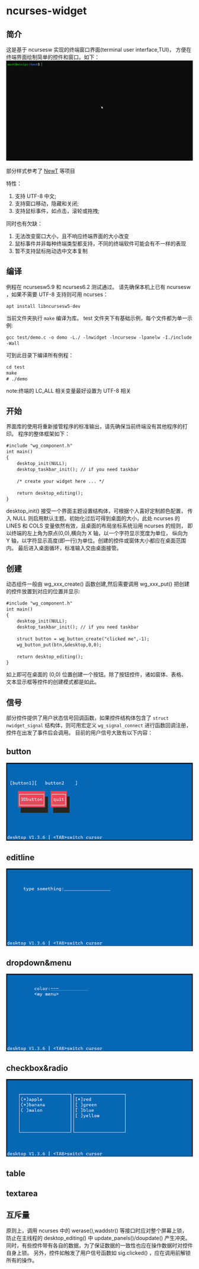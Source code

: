 # ncurses-widget
## 简介
这是基于 ncursesw 实现的终端窗口界面(terminal user interface,TUI)，
方便在终端界面绘制简单的控件和窗口。如下：
![示例](./docs/demo.gif)

部分样式参考了 [NewT](https://pagure.io/newt) 等项目

特性：  
1. 支持 UTF-8 中文;
2. 支持窗口移动，隐藏和关闭;
3. 支持鼠标事件，如点击，滚轮或拖拽;

同时也有欠缺：
1. 无法改变窗口大小，且不响应终端界面的大小改变
2. 鼠标事件并非每种终端类型都支持，不同的终端软件可能会有不一样的表现
3. 暂不支持鼠标拖动选中文本复制

## 编译
例程在 ncursesw5.9 和 ncurses6.2 测试通过。
请先确保本机上已有 ncursesw ，如果不需要 UTF-8 支持则可用 ncurses：
```
apt install libncursesw5-dev
```

当前文件夹执行 `make` 编译为库。
test 文件夹下有基础示例，每个文件都为单一示例:
```
gcc test/demo.c -o demo -L./ -lnwidget -lncursesw -lpanelw -I./include -Wall
```

可到此目录下编译所有例程：
```
cd test
make
# ./demo
```

note:终端的 LC_ALL 相关变量最好设置为 UTF-8 相关

## 开始
界面库的使用将重新接管程序的标准输出，请先确保当前终端没有其他程序的打印。
程序的整体框架如下：
```
#include "wg_component.h"
int main()
{
	desktop_init(NULL);
	desktop_taskbar_init(); // if you need taskbar

	/* create your widget here ... */

	return desktop_editing();
}
```
desktop_init() 接受一个界面主题设置结构体，可根据个人喜好定制颜色配置，
传入 NULL 则启用默认主题。初始化过后可得到桌面的大小，此处 ncurses 的 LINES 
和 COLS 变量依然有效，且桌面的布局坐标系统沿用 ncurses 的规则，
即以终端的左上角为原点(0,0),横向为 X 轴，以一个字符显示宽度为单位，
纵向为 Y 轴，以字符显示高度(即一行)为单位。创建的控件或窗体大小都应在桌面范围内。
最后进入桌面循环，标准输入交由桌面接管。


## 创建
动态组件一般由 wg_xxx_create() 函数创建,然后需要调用 wg_xxx_put() 
把创建的控件放置到对应的位置并显示:
```
#include "wg_component.h"
int main()
{
	desktop_init(NULL);
	desktop_taskbar_init(); // if you need taskbar

	struct button = wg_button_create("clicked me",-1);
	wg_button_put(btn,&desktop,0,0);

	return desktop_editing();
}
```
如上即可在桌面的 (0,0) 位置创建一个按钮。除了按钮控件，诸如窗体、表格、
文本显示框等控件的创建模式都是如此。

## 信号
部分控件提供了用户状态信号回调函数，如果控件结构体包含了 `struct nwidget_signal`
结构体，则可用宏定义 `wg_signal_connect` 进行函数回调注册，控件在出发了事件后会调用。
目前的用户信号大致有以下内容：


## button
![demo](./docs/button.gif)

## editline
![demo](./docs/editline.gif)

## dropdown&menu
![demo](./docs/dropdown.gif)

## checkbox&radio
![demo](./docs/checkbox.gif)

## table

## textarea

## 互斥量
原则上，调用 ncurses 中的 werase(),waddstr() 等接口时应对整个屏幕上锁，
防止在主线程的 desktop_editing() 中 update_panels()/doupdate() 产生冲突。
同时，有些控件带有各自的数据，为了保证数据的一致性也应在操作数据时对控件自身上锁。
另外，控件如触发了用户信号函数如 sig.clicked() ，应在调用前解锁所有的操作。
